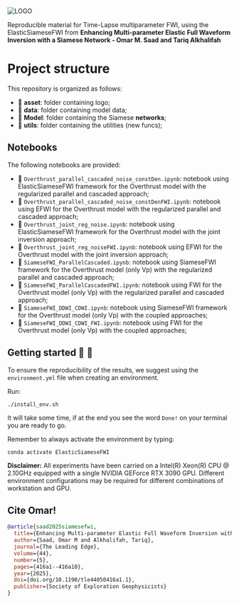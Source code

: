 ![LOGO](https://github.com/DeepWave-KAUST/ElasticSiameseFWI/blob/main/asset/Fig1.png)

Reproducible material for Time-Lapse multiparameter FWI, using the ElasticSiameseFWI from **Enhancing Multi-parameter Elastic Full Waveform Inversion with a Siamese Network - Omar M. Saad and Tariq Alkhalifah**


# Project structure
This repository is organized as follows:

* :open_file_folder: **asset**: folder containing logo;
* :open_file_folder: **data**: folder containing model data;
* :open_file_folder: **Model**: folder containing the Siamese **networks**;
* :open_file_folder: **utils**: folder containing the utilities (new funcs);

## Notebooks
The following notebooks are provided:


- :orange_book: ``Overthrust_parallel_cascaded_noise_constDen.ipynb``: notebook using ElasticSiameseFWI framework for the Overthrust model with the regularized parallel and cascaded approach;
- :orange_book: ``Overthrust_parallel_cascaded_noise_constDenFWI.ipynb``: notebook using EFWI for the Overthrust model with the regularized parallel and cascaded approach;
- :orange_book: ``Overthrust_joint_reg_noise.ipynb``: notebook using ElasticSiameseFWI framework for the Overthrust model with the joint inversion approach;
- :orange_book: ``Overthrust_joint_reg_noiseFWI.ipynb``: notebook using EFWI for the Overthrust model with the joint inversion approach;
- :blue_book: ``SiameseFWI_ParallelCascaded.ipynb``: notebook using SiameseFWI framework for the Overthrust model (only Vp) with the regularized parallel and cascaded approach;
- :blue_book: ``SiameseFWI_ParallelCascadedFWI.ipynb``: notebook using FWI for the Overthrust model (only Vp) with the regularized parallel and cascaded approach;
- :blue_book: ``SiameseFWI_DDWI_CDWI.ipynb``: notebook using SiameseFWI framework for the Overthrust model (only Vp) with the coupled approaches;
- :blue_book: ``SiameseFWI_DDWI_CDWI_FWI.ipynb``: notebook using FWI for the Overthrust model (only Vp) with the coupled approaches;

## Getting started :space_invader: :robot:
To ensure the reproducibility of the results, we suggest using the `environment.yml` file when creating an environment.

Run:
```
./install_env.sh
```
It will take some time, if at the end you see the word `Done!` on your terminal you are ready to go. 

Remember to always activate the environment by typing:
```
conda activate ElasticSiameseFWI
```
**Disclaimer:** All experiments have been carried on a Intel(R) Xeon(R) CPU @ 2.10GHz equipped with a single NVIDIA GEForce RTX 3090 GPU. Different environment 
configurations may be required for different combinations of workstation and GPU.

## Cite Omar! 
```bibtex
@article{saad2025siamesefwi,
  title={Enhancing Multi-parameter Elastic Full Waveform Inversion with a Siamese Network},
  author={Saad, Omar M and Alkhalifah, Tariq},
  journal={The Leading Edge},
  volume={44},
  number={5},
  pages={416a1--416a10},
  year={2025},
  doi={doi.org/10.1190/tle44050416a1.1}, 
  publisher={Society of Exploration Geophysicists}
}

